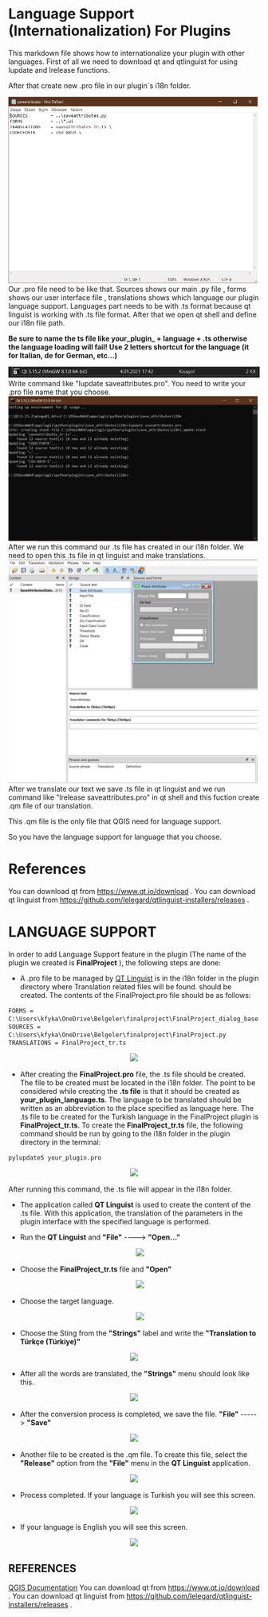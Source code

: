 <h1> Language Support (Internationalization) For Plugins </h1>
This markdown file shows how to internationalize your plugin with other languages. 
First of all we need to download qt and qtlinguist for using lupdate and lrelease functions. 

After that create new .pro file in our plugin`s i18n folder. 

<img src = "https://github.com/Afacaann/GIS-Programming/blob/main/1.PNG" width ="500" />
Our .pro file need to be like that. Sources shows our main .py file , forms shows our user interface file , translations shows which language our plugin language support. 
Languages part needs to be with .ts format because qt linguist is working with .ts file format. 
After that we open qt shell and define our i18n file path.

**Be sure to name the ts file like your_plugin_ + language + .ts otherwise the language loading will fail! Use 2 letters shortcut for the language (it for Italian, de for German, etc...)**

<img src = "https://github.com/Afacaann/GIS-Programming/blob/main/2.PNG" />
Write command like "lupdate saveattributes.pro".  You need to write your .pro file name that you choose.
<img src = "https://github.com/Afacaann/GIS-Programming/blob/main/3.PNG" width ="500" />
After we run this command our .ts file has created in our i18n folder. 
We need to open this .ts file in qt linguist and make translations. 
<img src = "https://github.com/Afacaann/GIS-Programming/blob/main/4.PNG" width ="500" />
After we translate our text we save .ts file in qt linguist and we run command like "lrelease saveattributes.pro" in qt shell and this fuction create .qm file of our translation. 

This .qm file is the only file that QGIS need for language support. 

So you have the language support for language that you choose.

<h1> References </h1>

You can download qt from https://www.qt.io/download .
You can download qt linguist from https://github.com/lelegard/qtlinguist-installers/releases .


# LANGUAGE SUPPORT
  
In order to add Language Support feature in the plugin (The name of the plugin we created is **FinalProject** ), the following steps are done:
  
  - A .pro file to be managed by [QT Linguist](https://github.com/thurask/Qt-Linguist/releases/tag/20211214) is in the i18n folder in the plugin directory where Translation related files will be found.
should be created. The contents of the FinalProject.pro file should be as follows:
  
```
FORMS = C:\Users\kfyka\OneDrive\Belgeler\finalproject\FinalProject_dialog_base.ui
SOURCES = C:\Users\kfyka\OneDrive\Belgeler\finalproject\FinalProject.py
TRANSLATIONS = FinalProject_tr.ts
```   
<p align="center">
  <img src="https://github.com/GMT-456-GIS-Programming/qgis-plugin-2/blob/main/qgis_plugin_ss/Language_1.png"/>
</p>  
  
  
 - After creating the **FinalProject.pro** file, the .ts file should be created. The file to be created must be located in the i18n folder. The point to be considered while creating the **.ts file** is that it should be created as **your_plugin_language.ts**. The language to be translated should be written as an abbreviation to the place specified as language here. The .ts file to be created for the Turkish language in the FinalProject plugin is **FinalProject_tr.ts**. To create the **FinalProject_tr.ts** file, the following command should be run by going to the i18n folder in the plugin directory in the terminal:
  
```
pylupdate5 your_plugin.pro
```  
<p align="center">
  <img src="https://github.com/GMT-456-GIS-Programming/qgis-plugin-2/blob/main/qgis_plugin_ss/Language_2.png"/>
</p>   

After running this command, the .ts file will appear in the i18n folder.
  
- The application called **QT Linguist** is used to create the content of the .ts file. With this application, the translation of the parameters in the plugin interface with the specified language is performed.
  
- Run the **QT Linguist** and **"File"** ----> **"Open..."**
  
  <p align="center">
  <img src="https://github.com/GMT-456-GIS-Programming/qgis-plugin-2/blob/main/qgis_plugin_ss/Language_3.png"/>
</p> 
  
- Choose the **FinalProject_tr.ts** file and **"Open"**
  
  <p align="center">
  <img src="https://github.com/GMT-456-GIS-Programming/qgis-plugin-2/blob/main/qgis_plugin_ss/Language_4.png"/>
</p> 
  
- Choose the target language.
  
  <p align="center">
  <img src="https://github.com/GMT-456-GIS-Programming/qgis-plugin-2/blob/main/qgis_plugin_ss/Language_5.png"/>
</p> 
  
 - Choose the Sting from the **"Strings"** label and write the **"Translation to Türkçe (Türkiye)"**
  
  <p align="center">
  <img src="https://github.com/GMT-456-GIS-Programming/qgis-plugin-2/blob/main/qgis_plugin_ss/Language_6.png"/>
</p> 
  
 - After all the words are translated, the **"Strings"** menu should look like this.
  
  <p align="center">
  <img src="https://github.com/GMT-456-GIS-Programming/qgis-plugin-2/blob/main/qgis_plugin_ss/Language_7.png"/>
</p> 
  
- After the conversion process is completed, we save the file. **"File"** -----> **"Save"**
  
<p align="center">
  <img src="https://github.com/GMT-456-GIS-Programming/qgis-plugin-2/blob/main/qgis_plugin_ss/Language_8.png"/>
</p> 
    
- Another file to be created is the .qm file. To create this file, select the **"Release"** option from the **"File"** menu in the **QT Linguist** application.
  
<p align="center">
  <img src="https://github.com/GMT-456-GIS-Programming/qgis-plugin-2/blob/main/qgis_plugin_ss/Language_9.png"/>
</p> 
  
- Process completed. If your language is Turkish you will see this screen.
  
 <p align="center">
  <img src="https://github.com/GMT-456-GIS-Programming/qgis-plugin-2/blob/main/qgis_plugin_ss/Language_10.png"/>
</p> 
  
- If your language is English you will see this screen.
  
 <p align="center">
  <img src="https://github.com/GMT-456-GIS-Programming/qgis-plugin-2/blob/main/qgis_plugin_ss/interface.jpg"/>
</p>

## REFERENCES
[QGIS Documentation](https://docs.qgis.org/3.16/tr/docs/pyqgis_developer_cookbook/plugins/plugins.html#translation)
You can download qt from https://www.qt.io/download .
You can download qt linguist from https://github.com/lelegard/qtlinguist-installers/releases .
